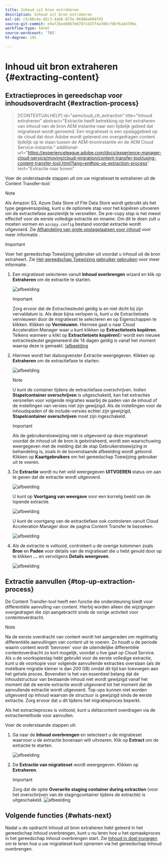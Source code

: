 ```yaml
---
title: Inhoud uit bron extraheren
description: Inhoud uit bron extraheren
exl-id: c5c08c4e-d5c3-4a66-873e-96986e094fd3
source-git-commit: e9af2bee0867b6787cd25f4af80cf8bf6a4d706a
workflow-type: tm+mt
source-wordcount: '765'
ht-degree: 19%

---
```


# Inhoud uit bron extraheren {#extracting-content}

## Extractieproces in gereedschap voor inhoudsoverdracht {#extraction-process}

>[!CONTEXTUALHELP]
>id="aemcloud_ctt_extraction"
>title="Inhoud extraheren"
>abstract="Extractie heeft betrekking op het extraheren van inhoud van de bron AEM instantie naar een tijdelijk gebied dat migratieset wordt genoemd. Een migratieset is een opslaggebied op de cloud dat door Adobe wordt geleverd om overgedragen content tijdelijk op te slaan tussen de AEM-broninstantie en de AEM Cloud Service-instantie."
>additional-url="https://experienceleague.adobe.com/docs/experience-manager-cloud-service/moving/cloud-migration/content-transfer-tool/using-content-transfer-tool.html?lang=en#top-up-extraction-process" text="Extractie naar boven"


Voer de onderstaande stappen uit om uw migratieset te extraheren uit de Content Transfer-tool:

>[!NOTE]
>Als Amazon S3, Azure Data Store of File Data Store wordt gebruikt als het type gegevensopslag, kunt u de optionele stap voor het kopiëren uitvoeren om de extractiefase aanzienlijk te versnellen. De pre-copy stap is het meest effectief voor de eerste volledige extractie en inname. Om dit te doen zult u moeten vormen en `azcopy.config` bestand voordat extractie wordt uitgevoerd. Zie [Afhandeling van grote opslagplaatsen voor inhoud](https://experienceleague.adobe.com/docs/experience-manager-cloud-service/moving/cloud-migration/content-transfer-tool/handling-large-content-repositories.html?lang=en) voor meer informatie .

>[!IMPORTANT]
>Voer het gereedschap Toewijzing gebruiker uit voordat u inhoud uit de bron extraheert. Zie [Het gereedschap Toewijzing gebruiker gebruiken](https://experienceleague.adobe.com/docs/experience-manager-cloud-service/moving/cloud-migration/content-transfer-tool/user-mapping-tool/using-user-mapping-tool.html?lang=en) voor meer informatie .

1. Een migratieset selecteren vanuit **Inhoud overbrengen** wizard en klik op **Extraheren** om de extractie te starten.

   ![afbeelding](/help/journey-migration/content-transfer-tool/assets-ctt/cttcam12.png)

   >[!IMPORTANT]
   >
   >Zorg ervoor dat de Extractiesleutel geldig is en niet dicht bij zijn vervaldatum is. Als deze bijna verlopen is, kunt u de Extractietoets vernieuwen door de migratieset te selecteren en op Eigenschappen te klikken. Klikken op **Vernieuwen**. Hiermee gaat u naar Cloud Acceleration Manager waar u kunt klikken op **Extractietoets kopiëren**. Telkens wanneer u klikt op **Extractietoets kopiëren**Er wordt een nieuwe extractiesleutel gegenereerd die 14 dagen geldig is vanaf het moment waarop deze is gemaakt.
   >[!afbeelding](/help/journey-migration/content-transfer-tool/assets-ctt/cttcam13.png)

1. Hiermee wordt het dialoogvenster Extractie weergegeven. Klikken op **Extraheren** om de extractiefase te starten.

   ![afbeelding](/help/journey-migration/content-transfer-tool/assets-ctt/cttcam14.png)

   >[!NOTE]
   >U kunt de container tijdens de extractiefase overschrijven. Indien **Stapelcontainer overschrijven** is uitgeschakeld, kan het extracties versnellen voor volgende migraties waarbij de paden van de inhoud of de instellingen van versies niet zijn gewijzigd. Als de instellingen voor de inhoudspaden of de include-versies echter zijn gewijzigd, **Stapelcontainer overschrijven** moet zijn ingeschakeld.

   >[!IMPORTANT]
   >Als de gebruikerstoewijzing niet is uitgevoerd op deze migratieset voordat de inhoud uit de bron is geëxtraheerd, wordt een waarschuwing weergegeven met de melding dat de stap Gebruikerstoewijzing in behandeling is, zoals in de bovenstaande afbeelding wordt getoond. Klikken op **Kaartgebruikers** om het gereedschap Toewijzing gebruiker uit te voeren.

1. De **Extractie** wordt nu het veld weergegeven **UITVOEREN** status om aan te geven dat de extractie wordt uitgevoerd.

   ![afbeelding](/help/journey-migration/content-transfer-tool/assets-ctt/cttcam15.png)

   U kunt op **Voortgang van weergave** voor een korrelig beeld van de lopende extractie.

   ![afbeelding](/help/journey-migration/content-transfer-tool/assets-ctt/cttcam16.png)

   U kunt de voortgang van de extractiefase ook controleren vanuit Cloud Acceleration Manager door de pagina Content Transfer te bezoeken.

   ![afbeelding](/help/journey-migration/content-transfer-tool/assets-ctt/cttcam17.png)

1. Als de extractie is voltooid, controleert u de overige kolommen zoals **Bron** en **Paden** voor details van de migratieset die u hebt gevuld door op te klikken **...** en vervolgens **Details weergeven**.

   ![afbeelding](/help/journey-migration/content-transfer-tool/assets-ctt/cttcam18.png)


## Extractie aanvullen {#top-up-extraction-process}

De Content Transfer-tool heeft een functie die ondersteuning biedt voor differentiële aanvulling van content. Hierbij worden alleen die wijzigingen overgedragen die zijn aangebracht sinds de vorige activiteit voor contentoverdracht.

>[!NOTE]
>Na de eerste overdracht van content wordt het aangeraden om regelmatig differentiële aanvullingen van content uit te voeren. Zo houdt u de periode waarin content wordt &#39;bevroren&#39; voor de uiteindelijke differentiële contentoverdracht zo kort mogelijk, voordat u live gaat op Cloud Service. Als u de voorkopiestap hebt gebruikt voor de eerste volledige extractie, kunt u de voorkopie voor volgende aanvullende extracties overslaan (als de instelbare migratie kleiner is dan 200 GB) omdat dit tijd kan toevoegen aan het gehele proces.
>Bovendien is het van essentieel belang dat de inhoudstructuur van bestaande inhoud niet wordt gewijzigd vanaf het moment dat de eerste extractie wordt uitgevoerd tot het moment dat de aanvullende extractie wordt uitgevoerd. Top-ups kunnen niet worden uitgevoerd op inhoud waarvan de structuur is gewijzigd sinds de eerste extractie. Zorg ervoor dat u dit tijdens het migratieproces beperkt.

Als het extractieproces is voltooid, kunt u deltacontent overdragen via de extractiemethode voor aanvullen.

Voer de onderstaande stappen uit:

1. Ga naar de **Inhoud overbrengen** en selecteert u de migratieset waarvoor u de extractie bovenaan wilt uitvoeren. Klik op **Extract** om de extractie te starten.

   ![afbeelding](/help/journey-migration/content-transfer-tool/assets-ctt/cttcam19.png)

1. De **Extractie van migratieset** wordt weergegeven. Klikken op **Extraheren**.

   >[!IMPORTANT]
   >Zorg dat de optie **Overwrite staging container during extraction** (voor het overschrijven van de stagingcontainer tijdens de extractie) is uitgeschakeld.
   >![afbeelding](/help/journey-migration/content-transfer-tool/assets-ctt/cttcam20.png)


## Volgende functies {#whats-next}

Nadat u de opdracht Inhoud uit bron extraheren hebt geleerd in het gereedschap Inhoud overbrengen, kunt u nu leren hoe u het opmaakproces in het gereedschap Inhoud overbrengen start. Zie [Inhoud in doel invoegen](/help/journey-migration/content-transfer-tool/using-content-transfer-tool/ingesting-content.md) om te leren hoe u uw migratieset kunt opnemen via het gereedschap Inhoud overbrengen.
